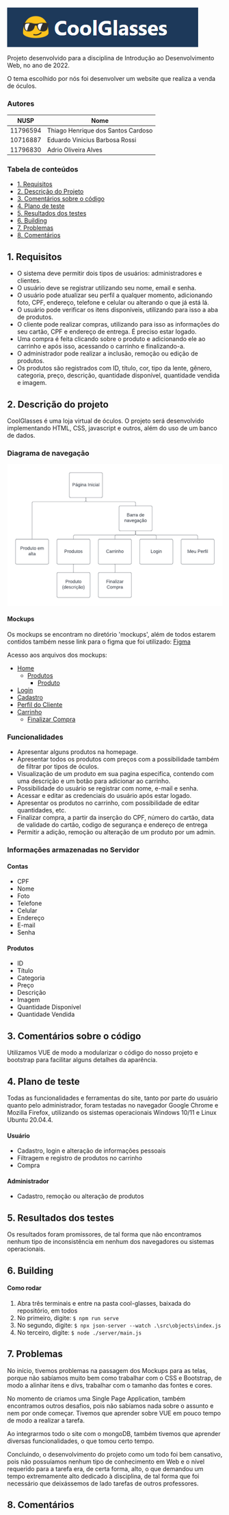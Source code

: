 

![logo](imagens/imagem-readme.png)

Projeto desenvolvido para a disciplina de Introdução ao Desenvolvimento Web, no ano de 2022.

O tema escolhido por nós foi desenvolver um website que realiza a venda de óculos.

### Autores

| NUSP     | Nome                       |
|----------|----------------------------|
| 11796594 |	Thiago Henrique dos Santos Cardoso     |
| 10716887 |  Eduardo Vinicius Barbosa Rossi         |
| 11796830 |  Adrio Oliveira Alves                   |

### Tabela de conteúdos 

- [1. Requisitos](#1-requisitos)
- [2. Descrição do Projeto](#2-descrição-do-projeto)
- [3. Comentários sobre o código](#3-comentários-sobre-o-código)
- [4. Plano de teste](#4-plano-de-teste)
- [5. Resultados dos testes](#5-resultados-dos-testes)
- [6. Building](#6-building)
- [7. Problemas](#7-problemas)
- [8. Comentários](#8-comentários)

## 1. Requisitos

- O sistema deve permitir dois tipos de usuários: administradores e clientes. 
- O usuário deve se registrar utilizando seu nome, email e senha.
- O usuário pode atualizar seu perfil a qualquer momento, adicionando foto, CPF, endereço, telefone e celular ou alterando o que já está lá. 
- O usuário pode verificar os itens disponíveis, utilizando para isso a aba de produtos.
- O cliente pode realizar compras, utilizando para isso as informações do seu cartão, CPF e endereço de entrega. É preciso estar logado.
- Uma compra é feita clicando sobre o produto e adicionando ele ao carrinho e após isso, acessando o carrinho e finalizando-a. 
- O administrador pode realizar a inclusão, remoção ou edição de produtos. 
- Os produtos são registrados com ID, título, cor, tipo da lente, gênero, categoria, preço, descrição, quantidade disponível, quantidade vendida e imagem. 


## 2. Descrição do projeto

CoolGlasses é uma loja virtual de óculos. O projeto será desenvolvido implementando HTML, CSS, javascript e outros, além do uso de um banco de dados. 

### Diagrama de navegação
![navegacao](imagens/diagramaNavegacao.png)

#### Mockups

Os mockups se encontram no diretório 'mockups', além de todos estarem contidos também nesse link para o figma que foi utilizado: [Figma ](https://www.figma.com/file/Q0Aj5abwo0EIDR1jyfYADb/CoolGlasses?node-id=0%3A1)

Acesso aos arquivos dos mockups: 
- [Home](/mockups/home.png)
  - [Produtos](/mockups/produtos.png)
    - [Produto](/mockups/produto.png)
- [Login](/mockups/login.png)
- [Cadastro](/mockups/cadastro.png)
- [Perfil do Cliente](/mockups/perfil.png)
- [Carrinho](/mockups/carrinhoo.png)
  - [Finalizar Compra](/mockups/finalizarcompra.png)

### Funcionalidades

- Apresentar alguns produtos na homepage.
- Apresentar todos os produtos com preços com a possibilidade também de filtrar por tipos de óculos.
- Visualização de um produto em sua pagina especifica, contendo com uma descrição e um botão para adicionar ao carrinho.
- Possibilidade do usuário se registrar com nome, e-mail e senha.
- Acessar e editar as credenciais do usuário após estar logado.
- Apresentar os produtos no carrinho, com possibilidade de editar quantidades, etc.
- Finalizar compra, a partir da inserção do CPF, número do cartão, data de validade do cartão, codigo de segurança e endereço de entrega
- Permitir a adição, remoção ou alteração de um produto por um admin. 

### Informações armazenadas no Servidor

#### Contas
- CPF
- Nome
- Foto
- Telefone
- Celular
- Endereço
- E-mail
- Senha

#### Produtos
- ID
- Título
- Categoria
- Preço
- Descrição
- Imagem
- Quantidade Disponível
- Quantidade Vendida

## 3. Comentários sobre o código
Utilizamos VUE de modo a modularizar o código do nosso projeto e bootstrap para facilitar alguns detalhes da aparência. 

## 4. Plano de teste
Todas as funcionalidades e ferramentas do site, tanto por parte do usuário quanto pelo administrador, foram testadas no navegador Google Chrome e Mozilla Firefox, utilizando os sistemas operacionais Windows 10/11 e Linux Ubuntu 20.04.4. 

#### Usuário
- Cadastro, login e alteração de informações pessoais
- Filtragem e registro de produtos no carrinho
- Compra 

#### Administrador
- Cadastro, remoção ou alteração de produtos

## 5. Resultados dos testes
Os resultados foram promissores, de tal forma que não encontramos nenhum tipo de inconsistência em nenhum dos navegadores ou sistemas operacionais. 

## 6. Building

#### Como rodar
1) Abra três terminais e entre na pasta cool-glasses, baixada do repositório, em todos
2) No primeiro, digite:
`$ npm run serve`
3) No segundo, digite:
`$ npx json-server --watch .\src\objects\index.js `
4) No terceiro, digite:
`$ node ./server/main.js `

## 7. Problemas
No início, tivemos problemas na passagem dos Mockups para as telas, porque não sabíamos muito bem como trabalhar com o CSS e Bootstrap, de modo a alinhar itens e divs, trabalhar com o tamanho das fontes e cores. 

No momento de criamos uma Single Page Application, também encontramos outros desafios, pois não sabíamos nada sobre o assunto e nem por onde começar. Tivemos que aprender sobre VUE em pouco tempo de modo a realizar a tarefa. 

Ao integrarmos todo o site com o mongoDB, também tivemos que aprender diversas funcionalidades, o que tomou certo tempo.

Concluindo, o desenvolvimento do projeto como um todo foi bem cansativo, pois não possuíamos nenhum tipo de conhecimento em Web e o nível requerido para a tarefa era, de certa forma, alto, o que demandou um tempo extremamente alto dedicado à disciplina, de tal forma que foi necessário que deixássemos de lado tarefas de outros professores. 





## 8. Comentários
